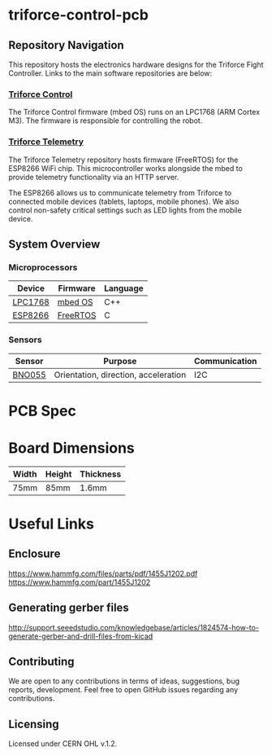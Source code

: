 # triforce-control-pcb

## Repository Navigation
This repository hosts the electronics hardware designs for the Triforce Fight Controller. Links to the main software repositories are below:

### [Triforce Control](https://github.com/TeamTriforceUK/triforce-control)

The Triforce Control firmware (mbed OS) runs on an LPC1768 (ARM Cortex M3). The firmware is responsible for controlling the robot.

### [Triforce Telemetry](https://github.com/TeamTriforceUK/triforce-telemetry)

The Triforce Telemetry repository hosts firmware (FreeRTOS) for the ESP8266 WiFi chip. This microcontroller works alongside the mbed to provide telemetry functionality via an HTTP server.

The ESP8266 allows us to communicate telemetry from Triforce to connected mobile devices (tablets, laptops, mobile phones). We also control non-safety critical settings such as LED lights from the mobile device.

## System Overview

### Microprocessors

| Device  | Firmware  | Language |
|---------|-----------|----------|
| [LPC1768](https://developer.mbed.org/platforms/mbed-LPC1768/) | [mbed OS](https://www.mbed.com/en/development/mbed-os/)   | C++      |
| [ESP8266](https://www.adafruit.com/product/2471) | [FreeRTOS](http://www.freertos.org/)  | C        |

### Sensors

| Sensor | Purpose                              | Communication |
|--------|--------------------------------------|---------------|
| [BNO055](https://learn.adafruit.com/adafruit-bno055-absolute-orientation-sensor/overview) | Orientation, direction, acceleration |  I2C          |

# PCB Spec

# Board Dimensions

| Width | Height | Thickness |
|-------|--------|-----------|
| 75mm  | 85mm   | 1.6mm     |

# Useful Links

## Enclosure

https://www.hammfg.com/files/parts/pdf/1455J1202.pdf
https://www.hammfg.com/part/1455J1202

## Generating gerber files

http://support.seeedstudio.com/knowledgebase/articles/1824574-how-to-generate-gerber-and-drill-files-from-kicad

## Contributing

We are open to any contributions in terms of ideas, suggestions, bug reports, development. Feel free to open GitHub issues regarding any contributions.

## Licensing

Licensed under CERN OHL v.1.2.
